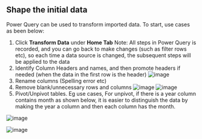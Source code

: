 ## Shape the initial data ##

Power Query can be used to transform imported data.
To start, use cases as been below:
1. Click **Transform Data** under **Home Tab**
Note: All steps in Power Query is recorded, and you can go back to make changes (such as filter rows etc), so each time a data source is changed, the subsequent steps will be applied to the data
2. Identify Column Headers and names, and then promote headers if needed (when the data in the first row is the header)
![image](https://github.com/chinchin1108/Microsoft-Power-BI-Data-Analyst-PL300-Notes-In-progress/assets/94827147/e811a63f-a461-4e21-ab0a-45f9619a5b93)
3. Rename columns (Spelling error etc)
4. Remove blank/unnecessary rows and columns
![image](https://github.com/chinchin1108/Microsoft-Power-BI-Data-Analyst-PL300-Notes-In-progress/assets/94827147/34214a28-7f51-4e2f-b643-a60b716b51c6)
![image](https://github.com/chinchin1108/Microsoft-Power-BI-Data-Analyst-PL300-Notes-In-progress/assets/94827147/22c8a37b-ed99-4ae8-bb3f-d23bccff53ef)
5. Pivot/Unpivot tables. 
Eg use cases, 
For unpivot, if there is a year column contains month as shown below, it is easier to distinguish the data by making the year a column and then each column has the month.

![image](https://github.com/chinchin1108/Microsoft-Power-BI-Data-Analyst-PL300-Notes-In-progress/assets/94827147/0b144bf9-7731-45ec-94d8-e2dc1ef380dd)


![image](https://github.com/chinchin1108/Microsoft-Power-BI-Data-Analyst-PL300-Notes-In-progress/assets/94827147/b9f105b9-6750-427a-b16d-3f32e1e1d4e7)

